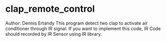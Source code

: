 # clap_remote_control
Author: Dennis Ertandy
This program detect two clap to activate air conditioner through IR signal.
If you want to implement this code, IR Code should recorded by IR Sensor using IR library.
